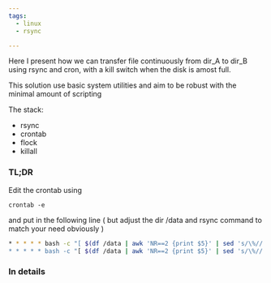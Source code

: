 ```yaml
---
tags:
  - linux
  - rsync

---
```


Here I present how we can transfer file continuously from dir_A to dir_B using rsync and cron,
with a kill switch when the disk is amost full.

This solution use basic system utilities and aim to be robust with the minimal amount of scripting

The stack: 

  *  rsync
  *  crontab
  *  flock
  *  killall

### TL;DR
Edit the crontab using 
```
crontab -e
```
and put in the following line ( but adjust the dir /data and rsync command to match your need obviously )
```bash
* * * * * bash -c "[ $(df /data | awk 'NR==2 {print $5}' | sed 's/\%//' -lt 70 ] && flock -n lock.file rsync dir_A/ dir_B/"
* * * * * bash -c "[ $(df /data | awk 'NR==2 {print $5}' | sed 's/\%//' -gt 80 ] && killall rsync"
```

### In details

